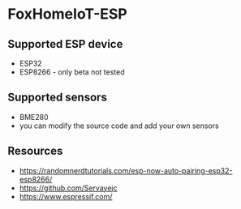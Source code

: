 # FoxHomeIoT-ESP
 
## Supported ESP device

 - ESP32
 - ESP8266 - only beta not tested

## Supported sensors

 - BME280
 - you can modify the source code and add your own sensors
  
## Resources
 - https://randomnerdtutorials.com/esp-now-auto-pairing-esp32-esp8266/
 - https://github.com/Servayejc
 - https://www.espressif.com/
